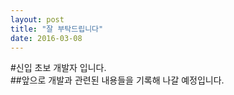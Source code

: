 ```yaml
---
layout: post
title: "잘 부탁드립니다"
date: 2016-03-08
---
```


#신입 초보 개발자 입니다.   
##앞으로 개발과 관련된 내용들을 기록해 나갈 예정입니다.    
